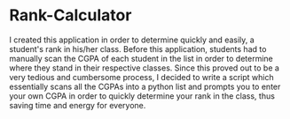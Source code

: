 # Rank-Calculator
I created this application in order to determine quickly and easily, a student's rank in his/her class. Before this application, students had to manually scan the CGPA of each student in the list in order to determine where they stand in their respective classes. 
Since this proved out to be a very tedious and cumbersome process, I decided to write a script which essentially scans all the CGPAs into a python list and prompts you to enter your own CGPA in order to quickly determine your rank in the class,
thus saving time and energy for everyone. 
